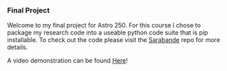 ### Final Project

Welcome to my final project for Astro 250. For this course I chose to package my research code into a useable python code suite that is pip installable. 
To check out the code please visit the [Sarabande](https://github.com/James11222/sarabande) repo for more details.


A video demonstration can be found [Here](https://youtu.be/mKi50mm5W3c)!
